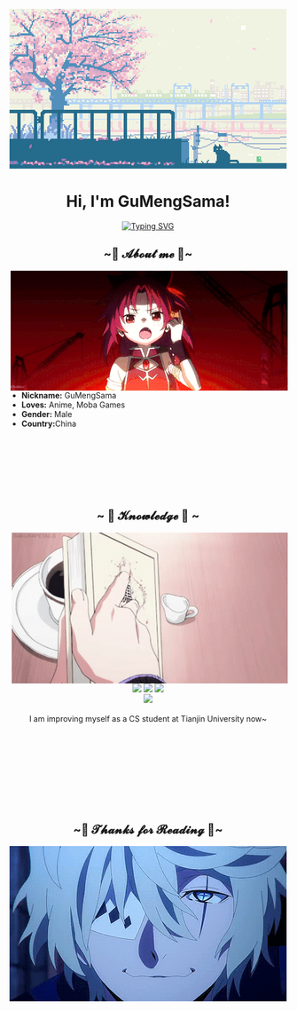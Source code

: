 <p align="center">
  <img src="Banner.gif" alt="Banner">
</p>


<h1 align="center">Hi, I'm GuMengSama!</h1>

<div align="center">
    <a href="https://git.io/typing-svg"><img src="https://readme-typing-svg.herokuapp.com?font=Fira+Code&size=30&duration=5000&color=70A5FD&background=3982C800&center=true&vCenter=true&width=435&height=60&lines=Welcome+to+my+homepage" alt="Typing SVG" /></a>
</div>

<h2 align="center">~🍓 𝓐𝓫𝓸𝓾𝓽 𝓶𝓮 🍓~</h2>

<div align="center">
<img src="1.gif" align="right">
</div>

* <b>Nickname:</b> GuMengSama
* <b>Loves:</b> Anime, Moba Games
* <b>Gender:</b> Male
* <b>Country:</b>China

<br><br><br><br><br><br>
<div><h2 align="center">~ 📇 𝓚𝓷𝓸𝔀𝓵𝓮𝓭𝓰𝓮 📇 ~</h2>
</div>

<div align="center">
<img src="Knowledge.gif" align="right">
</div>
<p align="center"><img src="https://img.shields.io/badge/Python-%231DA1F2?style=for-the-badge&logo=Python&logoColor=white"/> <img src="https://img.shields.io/badge/C%2B%2B-%2313368a?style=for-the-badge&logo=c%2B%2B&logoColor=white"/> <img src="https://img.shields.io/badge/git%20-%23F05033?&style=for-the-badge&logo=git&logoColor=white"/> <br> <img src="https://img.shields.io/badge/Pytorch-%23ee4c2c?style=for-the-badge&logo=pytorch&logoColor=white"/> <br><br>I am improving myself as a CS student at Tianjin University now~
</p>


<br><br><br><br><br><br><br><br>

<h2 align="center">~💞 𝓣𝓱𝓪𝓷𝓴𝓼 𝓯𝓸𝓻 𝓡𝓮𝓪𝓭𝓲𝓷𝓰 💞~</h2>

<div align="center">
<img src="Bottom.gif" align="center">
</div>
